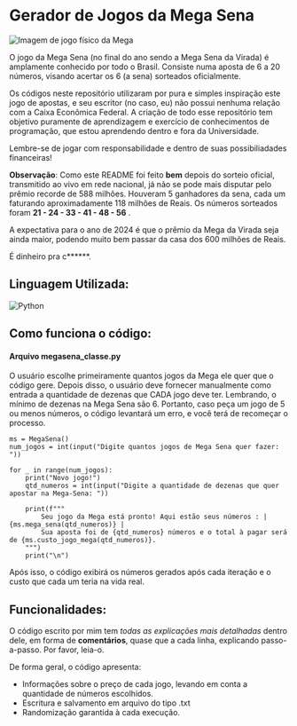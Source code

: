 # Gerador de Jogos da Mega Sena
![Imagem de jogo físico da Mega](https://s2-g1.glbimg.com/HNy8l536EI7MfCIQSIAuv0v8RVI=/0x0:600x371/984x0/smart/filters:strip_icc()/i.s3.glbimg.com/v1/AUTH_59edd422c0c84a879bd37670ae4f538a/internal_photos/bs/2022/C/z/amTaqnTaydr4gig5wCyg/fta20181204045-b.jpg)

   O jogo da Mega Sena (no final do ano sendo a Mega Sena da Virada) é amplamente conhecido por todo o Brasil. Consiste numa aposta de 6 a 20 números, visando acertar os 6 (a sena) sorteados oficialmente.

   
   Os códigos neste repositório utilizaram por pura e simples inspiração este jogo de apostas, e seu escritor (no caso, eu) não possui nenhuma relação com a Caixa Econômica Federal.
   A criação de todo esse repositório tem objetivo puramente de aprendizagem e exercício de conhecimentos de programação, que estou aprendendo dentro e fora da Universidade.
   
   Lembre-se de jogar com responsabilidade e dentro de suas possibiliadades financeiras!
   
   **Observação**:
   Como este README foi feito **bem** depois do sorteio oficial, transmitido ao vivo em rede nacional, já não se pode mais disputar pelo prêmio recorde de 588 milhões. Houveram 5 ganhadores da sena, cada um faturando aproximadamente 118 milhões de Reais.
   Os números sorteados foram **21 - 24 - 33 - 41 - 48 - 56** .

   A expectativa para o ano de 2024 é que o prêmio da Mega da Virada seja ainda maior, podendo muito bem passar da casa dos 600 milhões de Reais.

   É dinheiro pra c******.

## Linguagem Utilizada:
![Python](https://logowik.com/content/uploads/images/python.jpg)


## Como funciona o código:
  #### Arquivo megasena_classe.py
  O usuário escolhe primeiramente quantos jogos da Mega ele quer que o código gere. Depois disso, o usuário deve fornecer manualmente como entrada a quantidade de dezenas que CADA jogo deve ter.
  Lembrando, o mínimo de dezenas na Mega Sena são 6. Portanto, caso peça um jogo de 5 ou menos números, o código levantará um erro, e você terá de recomeçar o processo.
  
  
    ms = MegaSena()
    num_jogos = int(input("Digite quantos jogos de Mega Sena quer fazer: "))

    for _ in range(num_jogos):
        print("Novo jogo!")
        qtd_numeros = int(input("Digite a quantidade de dezenas que quer apostar na Mega-Sena: "))
        
        print(f"""
            Seu jogo da Mega está pronto! Aqui estão seus números : | {ms.mega_sena(qtd_numeros)} |
            Sua aposta foi de {qtd_numeros} números e o total à pagar será de {ms.custo_jogo_mega(qtd_numeros)}.
        """)
        print("\n")
        
  

  Após isso, o código exibirá os números gerados após cada iteração e o custo que cada um teria na vida real.

## Funcionalidades:
  O código escrito por mim tem _todas as explicações mais detalhadas_ dentro dele, em forma de **comentários**, quase que a cada linha, explicando passo-a-passo. Por favor, leia-o.
  
  De forma geral, o código apresenta:
  * Informações sobre o preço de cada jogo, levando em conta a quantidade de números escolhidos.
  * Escritura e salvamento em arquivo do tipo .txt
  * Randomização garantida à cada execução.


